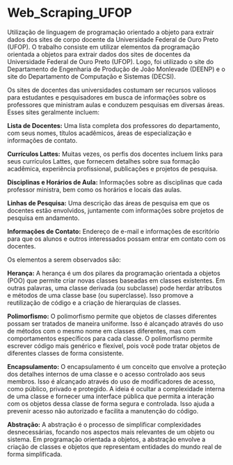 # Web_Scraping_UFOP
Utilização de linguagem de programação orientado a objeto para extrair dados dos sites de corpo docente da Universidade Federal de Ouro Preto (UFOP). O trabalho consiste em utilizar elementos da programação orientada a objetos para extrair dados dos sites de docentes da Universidade Federal de Ouro Preto (UFOP). Logo, foi utilizado o site do Departamento de Engenharia de Produção de João Monlevade (DEENP)  e o site do Departamento de Computação e Sistemas (DECSI).

Os sites de docentes das universidades costumam ser recursos valiosos para estudantes e pesquisadores em busca de informações sobre os professores que ministram aulas e conduzem pesquisas em diversas áreas. Esses sites geralmente incluem:

**Lista de Docentes:** Uma lista completa dos professores do departamento, com seus nomes, títulos acadêmicos, áreas de especialização e informações de contato.

**Currículos Lattes:** Muitas vezes, os perfis dos docentes incluem links para seus currículos Lattes, que fornecem detalhes sobre sua formação acadêmica, experiência profissional, publicações e projetos de pesquisa.

**Disciplinas e Horários de Aula:** Informações sobre as disciplinas que cada professor ministra, bem como os horários e locais das aulas.

**Linhas de Pesquisa:** Uma descrição das áreas de pesquisa em que os docentes estão envolvidos, juntamente com informações sobre projetos de pesquisa em andamento.

**Informações de Contato:** Endereço de e-mail e informações de escritório para que os alunos e outros interessados possam entrar em contato com os docentes.

Os elementos a serem observados são:

**Herança:**
A herança é um dos pilares da programação orientada a objetos (POO) que permite criar novas classes baseadas em classes existentes. Em outras palavras, uma classe derivada (ou subclasse) pode herdar atributos e métodos de uma classe base (ou superclasse). Isso promove a reutilização de código e a criação de hierarquias de classes.

**Polimorfismo:**
O polimorfismo permite que objetos de classes diferentes possam ser tratados de maneira uniforme. Isso é alcançado através do uso de métodos com o mesmo nome em classes diferentes, mas com comportamentos específicos para cada classe. O polimorfismo permite escrever código mais genérico e flexível, pois você pode tratar objetos de diferentes classes de forma consistente.

**Encapsulamento:**
O encapsulamento é um conceito que envolve a proteção dos detalhes internos de uma classe e o acesso controlado aos seus membros. Isso é alcançado através do uso de modificadores de acesso, como público, privado e protegido. A ideia é ocultar a complexidade interna de uma classe e fornecer uma interface pública que permita a interação com os objetos dessa classe de forma segura e controlada. Isso ajuda a prevenir acesso não autorizado e facilita a manutenção do código.

**Abstração:**
A abstração é o processo de simplificar complexidades desnecessárias, focando nos aspectos mais relevantes de um objeto ou sistema. Em programação orientada a objetos, a abstração envolve a criação de classes e objetos que representam entidades do mundo real de forma simplificada.
